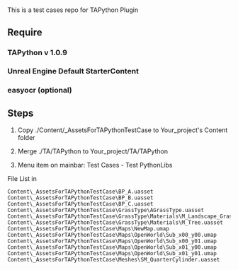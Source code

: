 
#
This is a test cases repo for TAPython Plugin

## Require

### TAPython v 1.0.9

### Unreal Engine Default StarterContent

### easyocr (optional)

## Steps

1. Copy ./Content/_AssetsForTAPythonTestCase to Your_project's Content folder

2. Merge ./TA/TAPython to Your_project/TA/TAPython

3. Menu item on mainbar: Test Cases - Test PythonLibs



File List in

    Content\_AssetsForTAPythonTestCase\BP_A.uasset
    Content\_AssetsForTAPythonTestCase\BP_B.uasset
    Content\_AssetsForTAPythonTestCase\BP_C.uasset
    Content\_AssetsForTAPythonTestCase\GrassType\AGrassType.uasset
    Content\_AssetsForTAPythonTestCase\GrassType\Materials\M_Landscape_Grass.uasset
    Content\_AssetsForTAPythonTestCase\GrassType\Materials\M_Tree.uasset
    Content\_AssetsForTAPythonTestCase\Maps\NewMap.umap
    Content\_AssetsForTAPythonTestCase\Maps\OpenWorld\Sub_x00_y00.umap
    Content\_AssetsForTAPythonTestCase\Maps\OpenWorld\Sub_x00_y01.umap
    Content\_AssetsForTAPythonTestCase\Maps\OpenWorld\Sub_x01_y00.umap
    Content\_AssetsForTAPythonTestCase\Maps\OpenWorld\Sub_x01_y01.umap
    Content\_AssetsForTAPythonTestCase\Meshes\SM_QuarterCylinder.uasset



